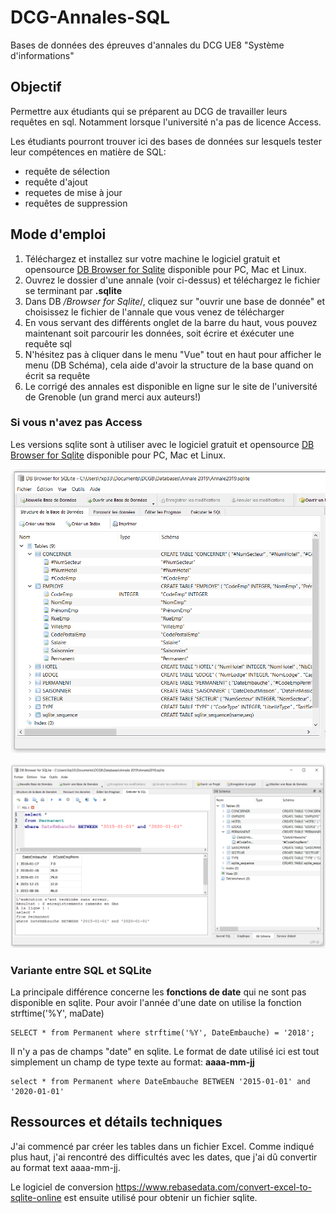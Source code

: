 # DCG-Annales-SQL
Bases de données des épreuves d'annales du DCG UE8 "Système d'informations"

## Objectif
Permettre aux étudiants qui se préparent au DCG de travailler leurs requêtes en sql. 
Notamment lorsque l'université n'a pas de licence Access.

Les étudiants pourront trouver ici des bases de données sur lesquels tester leur compétences en matière de SQL:
* requête de sélection
* requête d'ajout
* requetes de mise à jour
* requêtes de suppression


## Mode d'emploi

1. Téléchargez et installez sur votre machine le logiciel gratuit et opensource [DB Browser for Sqlite](https://sqlitebrowser.org/) disponible pour PC, Mac et Linux.
1. Ouvrez le dossier d'une annale (voir ci-dessus) et téléchargez le fichier se terminant par **.sqlite**
1. Dans DB */Browser for Sqlite*/, cliquez sur "ouvrir une base de donnée" et choisissez le fichier de l'annale que vous venez de télécharger
1. En vous servant des différents onglet de la barre du haut, vous pouvez maintenant soit parcourir les données, soit écrire et éxécuter une requête sql
1. N'hésitez pas à cliquer dans le menu "Vue" tout en haut pour afficher le menu (DB Schéma), cela aide d'avoir la structure de la base quand on écrit sa requête
1. Le corrigé des annales est disponible en ligne sur le site de l'université de Grenoble (un grand merci aux auteurs!)

### Si vous n'avez pas Access
Les versions sqlite sont à utiliser avec le logiciel gratuit et opensource [DB Browser for Sqlite](https://sqlitebrowser.org/) disponible pour PC, Mac et Linux.

![Requête et structure](https://github.com/fxpar/DCG-Annales-SQL/blob/master/screenshots/2019Structure.png)

![Requête et structure](https://github.com/fxpar/DCG-Annales-SQL/blob/master/screenshots/2019RequeteEtStructure.png)



### Variante entre SQL et SQLite
La principale différence concerne les **fonctions de date** qui ne sont pas disponible en sqlite.
Pour avoir l'année d'une date on utilise la fonction strftime('%Y', maDate)

````
SELECT * from Permanent where strftime('%Y', DateEmbauche) = '2018';
````
Il n'y a pas de champs "date" en sqlite.
Le format de date utilisé ici est tout simplement un champ de type texte au format: **aaaa-mm-jj**

````
select * from Permanent where DateEmbauche BETWEEN '2015-01-01' and '2020-01-01'
````



## Ressources et détails techniques

J'ai commencé par créer les tables dans un fichier Excel.
Comme indiqué plus haut, j'ai rencontré des difficultés avec les dates, que j'ai dû convertir au format text aaaa-mm-jj.

Le logiciel de conversion https://www.rebasedata.com/convert-excel-to-sqlite-online est ensuite utilisé pour obtenir un fichier sqlite.





